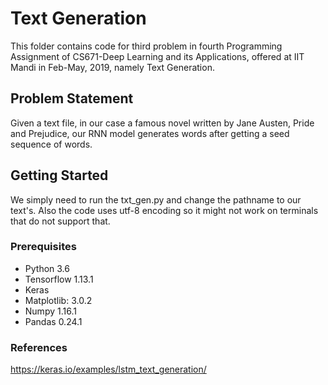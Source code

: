 # Text Generation

This folder contains code for third problem in fourth Programming Assignment of CS671-Deep Learning and its Applications, offered at IIT Mandi in Feb-May, 2019, namely Text Generation.

## Problem Statement

Given a text file, in our case a famous novel written by Jane Austen, Pride and Prejudice, our RNN model generates words after getting a seed sequence of words.

## Getting Started

We simply need to run the txt_gen.py and change the pathname to our text's. Also the code uses utf-8 encoding so it might not work on terminals that do not support that.

### Prerequisites

- Python 3.6
- Tensorflow 1.13.1
- Keras
- Matplotlib: 3.0.2
- Numpy 1.16.1
- Pandas 0.24.1

### References

https://keras.io/examples/lstm_text_generation/




